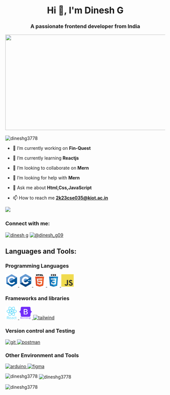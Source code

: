 
<h1 align="center">Hi 👋, I'm Dinesh G</h1>
<h3 align="center">A passionate frontend developer from India</h3>
<div align="center">
  <img src="https://media.giphy.com/media/dWesBcTLavkZuG35MI/giphy.gif" width="600" height="300"/>
</div>
<p align="left"> <img src="https://komarev.com/ghpvc/?username=dineshg3778&label=Profile%20views&color=0e75b6&style=flat" alt="dineshg3778" /> </p>

- 🔭 I’m currently working on **Fin-Quest**

- 🌱 I’m currently learning **Reactjs**

- 👯 I’m looking to collaborate on **Mern**

- 🤝 I’m looking for help with **Mern**

- 💬 Ask me about **Html,Css,JavaScript**

- 📫 How to reach me **2k23cse035@kiot.ac.in**

<div id="header" align="left">
  <img src="https://media.giphy.com/media/M9gbBd9nbDrOTu1Mqx/giphy.gif" width="100"/>
</div>
<h3 align="left">Connect with me:</h3>
<p align="left">
  <a href="https://linkedin.com/in/dinesh g" target="blank"><img align="center" src="https://raw.githubusercontent.com/rahuldkjain/github-profile-readme-generator/master/src/images/icons/Social/linked-in-alt.svg" alt="dinesh g" height="30" width="40" /></a>
  <a href="https://twitter.com/@dinesh_g09" target="blank"><img align="center" src="https://raw.githubusercontent.com/rahuldkjain/github-profile-readme-generator/master/src/images/icons/Social/twitter.svg" alt="@dinesh_g09" height="30" width="40" /></a>
</p>

<h2 align="left">Languages and Tools:</h2>
<h3 align="left"> Programming Languages</h3>
  <p align="left">
  <a href="https://www.cprogramming.com/" target="_blank" rel="noreferrer"> <img src="https://raw.githubusercontent.com/devicons/devicon/master/icons/c/c-original.svg" alt="c" width="40" height="40"/> </a>
  <a href="https://www.w3schools.com/cpp/" target="_blank" rel="noreferrer"> <img src="https://raw.githubusercontent.com/devicons/devicon/master/icons/cplusplus/cplusplus-original.svg" alt="cplusplus" width="40" height="40"/> </a>
      <a href="https://www.w3.org/html/" target="_blank" rel="noreferrer"> <img src="https://raw.githubusercontent.com/devicons/devicon/master/icons/html5/html5-original-wordmark.svg" alt="html5" width="40" height="40"/> </a>
    <a href="https://www.w3schools.com/css/" target="_blank" rel="noreferrer"> <img src="https://raw.githubusercontent.com/devicons/devicon/master/icons/css3/css3-original-wordmark.svg" alt="css3" width="40" height="40"/> </a>
      <a href="https://developer.mozilla.org/en-US/docs/Web/JavaScript" target="_blank" rel="noreferrer"> <img src="https://raw.githubusercontent.com/devicons/devicon/master/icons/javascript/javascript-original.svg" alt="javascript" width="40" height="40"/> </a>
  <br>
  </p>

<h3 align="left">Frameworks and libraries</h3>
<p align="left">
  <a href="https://reactjs.org/" target="_blank" rel="noreferrer"> <img src="https://raw.githubusercontent.com/devicons/devicon/master/icons/react/react-original-wordmark.svg" alt="react" width="40" height="40"/> </a>
  <a href="https://getbootstrap.com" target="_blank" rel="noreferrer"> <img src="https://raw.githubusercontent.com/devicons/devicon/master/icons/bootstrap/bootstrap-plain-wordmark.svg" alt="bootstrap" width="40" height="40"/> </a>
  <a href="https://tailwindcss.com/" target="_blank" rel="noreferrer"> <img src="https://www.vectorlogo.zone/logos/tailwindcss/tailwindcss-icon.svg" alt="tailwind" width="40" height="40"/> </a>
  <br>
  </p>
 
<h3 align="left">Version control and Testing</h3>
<p align="left">
   <a href="https://git-scm.com/" target="_blank" rel="noreferrer"> <img src="https://www.vectorlogo.zone/logos/git-scm/git-scm-icon.svg" alt="git" width="40" height="40"/> </a>
    <a href="https://postman.com" target="_blank" rel="noreferrer"> <img src="https://www.vectorlogo.zone/logos/getpostman/getpostman-icon.svg" alt="postman" width="40" height="40"/> </a>
  <br>
 </p>

<h3 align="left">Other Environment and Tools</h3>
<p align="left">
  <a href="https://www.arduino.cc/" target="_blank" rel="noreferrer"> <img src="https://cdn.worldvectorlogo.com/logos/arduino-1.svg" alt="arduino" width="40" height="40"/> </a>
  <a href="https://www.figma.com/" target="_blank" rel="noreferrer"> <img src="https://www.vectorlogo.zone/logos/figma/figma-icon.svg" alt="figma" width="40" height="40"/> </a>
<br>
 </p>
<p><img align="left" src="https://github-readme-stats.vercel.app/api/top-langs?username=dineshg09&show_icons=true&theme=onedark&locale=en&layout=compact" alt="dineshg3778" /></p>


<p>&nbsp;<img align="center" src="https://github-readme-stats.vercel.app/api?username=dineshg09&show_icons=true&theme=dark&locale=en" alt="dineshg3778" /></p>


<p><img align="center" src="https://github-readme-streak-stats.herokuapp.com/?user=dineshg3778&" alt="dineshg3778" /></p>
